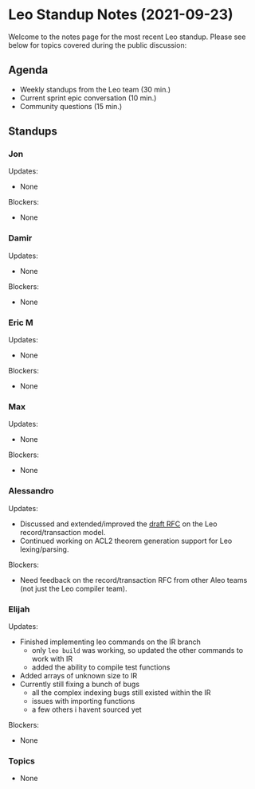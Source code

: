 # Leo Standup Notes (2021-09-23)

Welcome to the notes page for the most recent Leo standup. Please see below for topics covered during the public discussion:

## Agenda

* Weekly standups from the Leo team (30 min.)
* Current sprint epic conversation (10 min.)
* Community questions (15 min.)

## Standups

### Jon

Updates:

* None

Blockers:

* None

### Damir

Updates:

* None

Blockers:

* None

### Eric M

Updates:

* None

Blockers:

* None

### Max

Updates:

* None

Blockers:

* None

### Alessandro

Updates:

* Discussed and extended/improved the [draft RFC](https://github.com/AleoHQ/leo/pull/1342) on the Leo record/transaction model.
* Continued working on ACL2 theorem generation support for Leo lexing/parsing.

Blockers:

* Need feedback on the record/transaction RFC from other Aleo teams (not just the Leo compiler team).

### Elijah

Updates:

* Finished implementing leo commands on the IR branch
  * only `leo build` was working, so updated the other commands to work with IR
  * added the ability to compile test functions
* Added arrays of unknown size to IR
* Currently still fixing a bunch of bugs
  * all the complex indexing bugs still existed within the IR
  * issues with importing functions
  * a few others i havent sourced yet

Blockers:

* None

### Topics

* None
